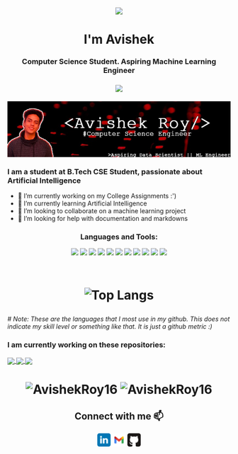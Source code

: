 <div align="center">
<img src="https://user-images.githubusercontent.com/42115530/92640221-9728ca00-f2fa-11ea-8994-c72b26e937de.gif" align="center"/>
</div>
<h1 align= center>I'm Avishek

<h3 align= center>Computer Science Student. Aspiring Machine Learning Engineer

<h3 align=center>

![](https://visitor-badge.laobi.icu/badge?page_id=AvishekRoy16.AvishekRoy16)


<!-- ![Github](https://img.shields.io/github/followers/AvishekRoy16?label=Follow&style=social) -->
<img align="center" alt="Python" src="https://github.com/AvishekRoy16/AvishekRoy16/blob/master/LinkedIn%20Cover.jpg" />



### I am a student at B.Tech CSE Student, passionate about Artificial Intelligence
- 🔭 I’m currently working on my College Assignments :')
- 🌱 I’m currently learning Artificial Intelligence 
- 👯 I’m looking to collaborate on a machine learning project 
- 🤔 I’m looking for help with documentation and markdowns

<h3 align=center>Languages and Tools:</h3>

<p align="center">
 <img src="https://img.shields.io/badge/Python-3776AB?style=for-the-badge&logo=python&logoColor=white"/>
 <img src="https://img.shields.io/badge/Flask-000000?style=for-the-badge&logo=flask&logoColor=white"/>
 <img src="https://img.shields.io/badge/HTML-239120?style=for-the-badge&logo=html5&logoColor=white"/>
 <img src="https://img.shields.io/badge/CSS-239120?&style=for-the-badge&logo=css3&logoColor=white"/> 
 <img src="https://img.shields.io/badge/MySQL-00000F?style=for-the-badge&logo=mysql&logoColor=white"/> 
 <img src="https://img.shields.io/badge/Github-F7DF1E?style=for-the-badge&logo=github&logoColor=black"/>
 <img src="https://img.shields.io/badge/Git-00599C?style=for-the-badge&logo=git&logoColor=white"/>
 <img src="https://img.shields.io/badge/Java-00599C?style=for-the-badge&logo=Java&logoColor=white"/>
 <img src="https://img.shields.io/badge/Markdown-000000?style=for-the-badge&logo=markdown&logoColor=white"/> 
 <img src="https://img.shields.io/badge/Django-092E20?style=for-the-badge&logo=django&logoColor=white"/>
 <img src="https://img.shields.io/badge/php-092E20?style=for-the-badge&logo=php&logoColor=white"/>
</p>

<br/>
<h1 align = center>

![Top Langs](https://github-readme-stats.vercel.app/api/top-langs/?username=AvishekRoy16&layout=compact&theme=radical&hide_border=true&langs_count=8)
</h1>

*# Note: These are the languages that I most use in my github. This does not indicate my skill level or something like that. It is just a github metric :)*

### I am currently working on these repositories:
<a href="https://github.com/AvishekRoy16/DeepLearning">
  <img align="center" src="https://github-readme-stats.vercel.app/api/pin/?username=AvishekRoy16&repo=Deeplearning&theme=radical&hide_border=true" />
</a>

<a href="https://github.com/AvishekRoy16/Python">
  <img align="center" src="https://github-readme-stats.vercel.app/api/pin/?username=AvishekRoy16&repo=Python&theme=radical&hide_border=true" />
</a>

<a href="https://github.com/AvishekRoy16/DSA">
  <img align="center" src="https://github-readme-stats.vercel.app/api/pin/?username=AvishekRoy16&repo=DSA&theme=radical&hide_border=true" />
</a>

<br/>

<h1 align = center>
<!-- 
will use this if the img tag version does not update
![Avishek's GitHub stats](https://github-readme-stats.vercel.app/api?username=AvishekRoy16&count_private=true&show_icons=true&theme=radical&hide_border=true)
 -->
 <img src="https://github-readme-stats.vercel.app/api?username=AvishekRoy16&count_private=true&show_icons=true&theme=radical&hide_border=true" alt="AvishekRoy16" />
 <img src="https://github-readme-streak-stats.herokuapp.com/?user=AvishekRoy16&theme=radical&hide_border=true" alt="AvishekRoy16" />

 </h1>
<!--  
 <p align="left"> <a href="https://github.com/ryo-ma/github-profile-trophy"><img src="https://github-profile-trophy.vercel.app/?username=AvishekRoy16" alt="AvishekRoy16" /></a> </p> do when you have enough expirence 
-->
             


<h2 align='center'>Connect with me  📫 </h2>
<p align = 'center'> 
<a href = https://www.linkedin.com/in/avishek16 target='_blank'> <img src=https://github.com/edent/SuperTinyIcons/blob/master/images/svg/linkedin.svg height='30' weight='30'/></a> 
<a href="https://mail.google.com/mail/?view=cm&fs=1&tf=1&to=savishek.roy.india@gmail.com" target="_blank"><img src=https://github.com/edent/SuperTinyIcons/blob/master/images/svg/gmail.svg height='30' weight='30'/></a>
 <a href = https://github.com/AvishekRoy16 target='_blank'> <img src=https://github.com/edent/SuperTinyIcons/blob/master/images/svg/github.svg height='30' weight='30'/></a>
 </p>
 

